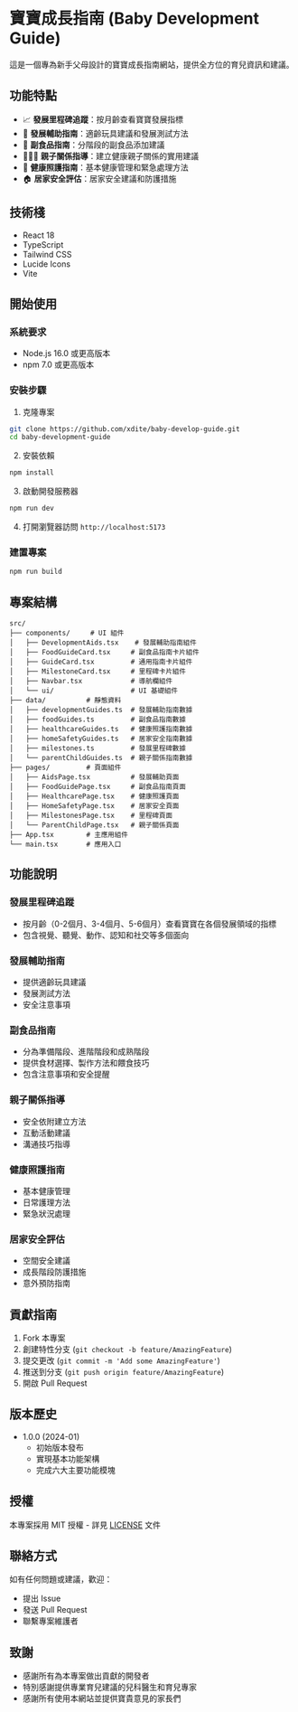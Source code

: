 # 寶寶成長指南 (Baby Development Guide)

這是一個專為新手父母設計的寶寶成長指南網站，提供全方位的育兒資訊和建議。

## 功能特點

- 📈 **發展里程碑追蹤**：按月齡查看寶寶發展指標
- 🎯 **發展輔助指南**：適齡玩具建議和發展測試方法
- 🍼 **副食品指南**：分階段的副食品添加建議
- 👨‍👩‍👦 **親子關係指導**：建立健康親子關係的實用建議
- 🏥 **健康照護指南**：基本健康管理和緊急處理方法
- 🏠 **居家安全評估**：居家安全建議和防護措施

## 技術棧

- React 18
- TypeScript
- Tailwind CSS
- Lucide Icons
- Vite

## 開始使用

### 系統要求

- Node.js 16.0 或更高版本
- npm 7.0 或更高版本

### 安裝步驟

1. 克隆專案

```bash
git clone https://github.com/xdite/baby-develop-guide.git
cd baby-development-guide
```

2. 安裝依賴

```bash
npm install
```

3. 啟動開發服務器

```bash
npm run dev
```

4. 打開瀏覽器訪問 `http://localhost:5173`

### 建置專案

```bash
npm run build
```

## 專案結構

```
src/
├── components/     # UI 組件
│   ├── DevelopmentAids.tsx    # 發展輔助指南組件
│   ├── FoodGuideCard.tsx     # 副食品指南卡片組件
│   ├── GuideCard.tsx         # 通用指南卡片組件
│   ├── MilestoneCard.tsx     # 里程碑卡片組件
│   ├── Navbar.tsx            # 導航欄組件
│   └── ui/                   # UI 基礎組件
├── data/          # 靜態資料
│   ├── developmentGuides.ts  # 發展輔助指南數據
│   ├── foodGuides.ts         # 副食品指南數據
│   ├── healthcareGuides.ts   # 健康照護指南數據
│   ├── homeSafetyGuides.ts   # 居家安全指南數據
│   ├── milestones.ts         # 發展里程碑數據
│   └── parentChildGuides.ts  # 親子關係指南數據
├── pages/         # 頁面組件
│   ├── AidsPage.tsx          # 發展輔助頁面
│   ├── FoodGuidePage.tsx     # 副食品指南頁面
│   ├── HealthcarePage.tsx    # 健康照護頁面
│   ├── HomeSafetyPage.tsx    # 居家安全頁面
│   ├── MilestonesPage.tsx    # 里程碑頁面
│   └── ParentChildPage.tsx   # 親子關係頁面
├── App.tsx        # 主應用組件
└── main.tsx       # 應用入口

```

## 功能說明

### 發展里程碑追蹤
- 按月齡（0-2個月、3-4個月、5-6個月）查看寶寶在各個發展領域的指標
- 包含視覺、聽覺、動作、認知和社交等多個面向

### 發展輔助指南
- 提供適齡玩具建議
- 發展測試方法
- 安全注意事項

### 副食品指南
- 分為準備階段、進階階段和成熟階段
- 提供食材選擇、製作方法和餵食技巧
- 包含注意事項和安全提醒

### 親子關係指導
- 安全依附建立方法
- 互動活動建議
- 溝通技巧指導

### 健康照護指南
- 基本健康管理
- 日常護理方法
- 緊急狀況處理

### 居家安全評估
- 空間安全建議
- 成長階段防護措施
- 意外預防指南

## 貢獻指南

1. Fork 本專案
2. 創建特性分支 (`git checkout -b feature/AmazingFeature`)
3. 提交更改 (`git commit -m 'Add some AmazingFeature'`)
4. 推送到分支 (`git push origin feature/AmazingFeature`)
5. 開啟 Pull Request

## 版本歷史

- 1.0.0 (2024-01)
  - 初始版本發布
  - 實現基本功能架構
  - 完成六大主要功能模塊

## 授權

本專案採用 MIT 授權 - 詳見 [LICENSE](LICENSE) 文件

## 聯絡方式

如有任何問題或建議，歡迎：
- 提出 Issue
- 發送 Pull Request
- 聯繫專案維護者

## 致謝

- 感謝所有為本專案做出貢獻的開發者
- 特別感謝提供專業育兒建議的兒科醫生和育兒專家
- 感謝所有使用本網站並提供寶貴意見的家長們